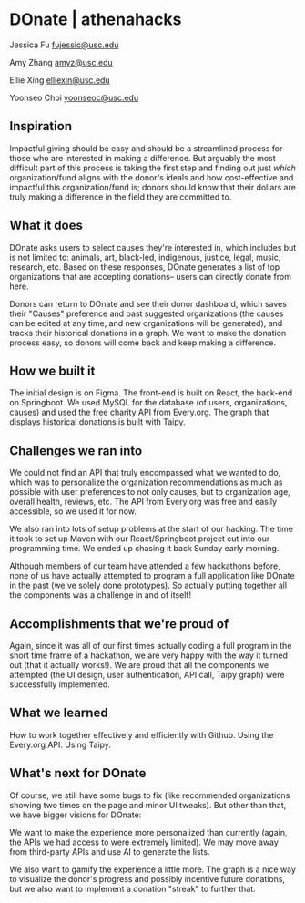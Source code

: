# DOnate | athenahacks

Jessica Fu fujessic@usc.edu

Amy Zhang amyz@usc.edu

Ellie Xing elliexin@usc.edu

Yoonseo Choi yoonseoc@usc.edu

## Inspiration
Impactful giving should be easy and should be a streamlined process for those who are interested in making a difference. But arguably the most difficult part of this process is taking the first step and finding out just _which_ organization/fund aligns with the donor's ideals and how cost-effective and impactful this organization/fund is; donors should know that their dollars are truly making a difference in the field they are committed to.

## What it does
DOnate asks users to select causes they're interested in, which includes but is not limited to: animals, art, black-led, indigenous, justice, legal, music, research, etc. Based on these responses, DOnate generates a list of top organizations that are accepting donations– users can directly donate from here. 

Donors can return to DOnate and see their donor dashboard, which saves their "Causes" preference and past suggested organizations (the causes can be edited at any time, and new organizations will be generated), and tracks their historical donations in a graph. We want to make the donation process easy, so donors will come back and keep making a difference.

## How we built it
The initial design is on Figma. The front-end is built on React, the back-end on Springboot. We used MySQL for the database (of users, organizations, causes) and used the free charity API from Every.org. The graph that displays historical donations is built with Taipy. 

## Challenges we ran into
We could not find an API that truly encompassed what we wanted to do, which was to personalize the organization recommendations as much as possible with user preferences to not only causes, but to organization age, overall health, reviews, etc. The API from Every.org was free and easily accessible, so we used it for now.

We also ran into lots of setup problems at the start of our hacking. The time it took to set up Maven with our React/Springboot project cut into our programming time. We ended up chasing it back Sunday early morning.

Although members of our team have attended a few hackathons before, none of us have actually attempted to program a full application like DOnate in the past (we've solely done prototypes). So actually putting together all the components was a challenge in and of itself!

## Accomplishments that we're proud of
Again, since it was all of our first times actually coding a full program in the short time frame of a hackathon, we are very happy with the way it turned out (that it actually works!). We are proud that all the components we attempted (the UI design, user authentication, API call, Taipy graph) were successfully implemented.

## What we learned
How to work together effectively and efficiently with Github. Using the Every.org API. Using Taipy. 

## What's next for DOnate
Of course, we still have some bugs to fix (like recommended organizations showing two times on the page and minor UI tweaks). But other than that, we have bigger visions for DOnate:

We want to make the experience more personalized than currently (again, the APIs we had access to were extremely limited). We may move away from third-party APIs and use AI to generate the lists. 

We also want to gamify the experience a little more. The graph is a nice way to visualize the donor's progress and possibly incentive future donations, but we also want to implement a donation "streak" to further that.
